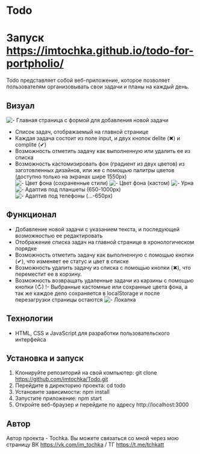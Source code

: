 # Todo

# Запуск https://imtochka.github.io/todo-for-portpholio/

Todo представляет собой веб-приложение, которое позволяет пользователям организовывать свои задачи и планы на каждый день.

## Визуал

![- Главная страница с формой для добавления новой задачи](/img/mainScreen.png)

- Список задач, отображаемый на главной странице
- Каждая задача cостоит из поле input, и двух кнопок delite (✖) и complite (✔)
- Возможность отметить задачу как выполненную или удалить ее из списка
- Возможность кастомизировать фон (градиент из двух цветов) из заготовленных дизайнов, или же с помощью палитры цветов (доступно только на экранах шире 1550px)
  ![- Цвет фона (сохраненные стили)](/img/backgroundCustom.png)
  ![- Цвет фона (кастом)](/img/palette.png)
  ![- Урна](/img/trashBox.png)
  ![- Адаптив под планшеты (650-1000px)](/img/forTablet.png)
  ![- Адаптив под телефоны (...-650px)](/img/forMobile.png)

## Функционал

- Добавление новой задачи с указанием текста, и последующей возможностью ее редактировать
- Отображение списка задач на главной странице в хронологическом порядке
- Возможность отметить задачу как выполненную с помощью кнопки (✔), что изменяет ее статус и цвет в списке
- Возможность удалить задачу из списка c помощью кнопки (✖), что переместит ее в корзину.
- Возможность возвращать удаленные задачи из карзины с помощью кнопки (↻)
  !- Выбранные кастомные или сохранные цвета фона, а так же каждое дело сохраняется в localStorage и после перезагрузки страницы остаются
  ![- Локалка](/img/localStorage.png)

## Технологии

- HTML, CSS и JavaScript для разработки пользовательского интерфейса

## Установка и запуск

1. Клонируйте репозиторий на свой компьютер: git clone https://github.com/imtochka/Todo.git
2. Перейдите в директорию проекта: cd todo
3. Установите зависимости: npm install
4. Запустите приложение: npm start
5. Откройте веб-браузер и перейдите по адресу http://localhost:3000

## Автор

Автор проекта - Tochka. Вы можете связаться со мной через мою страницу ВК https://vk.com/im_tochka / ТГ https://t.me/tchkatt
